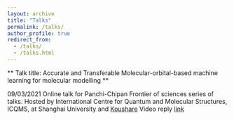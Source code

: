 ```yaml
---
layout: archive
title: "Talks"
permalink: /talks/
author_profile: true
redirect_from:
  - /talks/
  - /talks.html
---
```


** Talk title: Accurate and Transferable Molecular-orbital-based machine learning for molecular modelling **

09/03/2021 Online talk for Panchi-Chipan Frontier of sciences series of talks. Hosted by International Centre for Quantum and Molecular Structures, ICQMS, at Shanghai University and [Koushare](https://www.koushare.com/)
Video reply [link](https://www.koushare.com/topicIndex/i/pc-cp)

